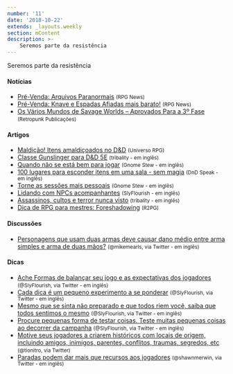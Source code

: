 ```yaml
---
number: '11'
date: '2018-10-22'
extends: _layouts.weekly
section: mContent
description: >-
    Seremos parte da resistência
---
```


Seremos parte da resistência

#### Notícias

- [Pré-Venda: Arquivos Paranormais] <small>(RPG News)</small>
- [Pré-Venda: Knave e Espadas Afiadas mais barato!] <small>(RPG News)</small>
- [Os Vários Mundos de Savage Worlds – Aprovados Para a 3º Fase] <small>(Retropunk Publicações)</small>

#### Artigos

- [Maldição! Itens amaldiçoados no D&D] <small>(Universo RPG)</small>
- [Classe Gunslinger para D&D 5E] <small>(tribality - em inglês)</small>
- [Quando não se está bem para jogar] <small>(Gnome Stew - em inglês)</small>
- [100 lugares para esconder itens em uma sala - sem magia] <small>(DnD Speak - em inglês)</small>
- [Torne as sessões mais pessoais] <small>(Gnome Stew - em inglês)</small>
- [Lidando com NPCs acompanhantes] <small>(SlyFlourish - em inglês)</small>
- [Assassinos, cultos e terror nunca visto] <small>(tribality - em inglês)</small>
- [Dica de RPG para mestres: Foreshadowing] <small>(R2PG)</small>

#### Discussões

- [Personagens que usam duas armas deve causar dano médio entre arma simples e arma de duas mãos?] <small>(@mikemearls, via Twitter - em inglês)</small>

#### Dicas

- [Ache Formas de balançar seu jogo e as expectativas dos jogadores] <small>(@SlyFlourish, via Twitter - em inglês)</small>
- [Cada dica é um pequeno experimento a se ponderar] <small>(@SlyFlourish, via Twitter - em inglês)</small>
- [Mesmo que se sinta não preparado e que todos riem você, saiba que todos sentimos o mesmo] <small>(@SlyFlourish, via Twitter - em inglês)</small>
- [Procure pequenas forma de testar coisas. Teste muitas pequenas coisas ao decorrer da campanha] <small>(@SlyFlourish, via Twitter - em inglês)</small>
- [Motive seus jogadores a criarem históricos com locais de origem, incluindo amigos, inimigos, parentes, conflitos, traumas, segredos, etc] <small>(@tionitro, via Twitter)</small>
- [Paradas podem dar mais que recursos aos jogadores] <small>(@shawnmerwin, via Twitter - em inglês)</small>

[Maldição! Itens amaldiçoados no D&D]: https://universorpg.com/espada-e-magia/dicas/maldicao-itens-amaldicoados-no-dd/
[Classe Gunslinger para D&D 5E]: https://www.tribality.com/2018/10/27/gunslinger-class-dd-5e/
[Quando não se está bem para jogar]: https://gnomestew.com/game-mastering/gming-advice/when-youre-not-feeling-it/
[100 lugares para esconder itens em uma sala - sem magia]: http://dndspeak.com/2018/10/100-places-to-hide-an-item-in-a-room-without-magic/
[Torne as sessões mais pessoais]: https://gnomestew.com/game-mastering/35622/
[Lidando com NPCs acompanhantes]: http://slyflourish.com/tag-along_npcs.html
[Assassinos, cultos e terror nunca visto]: https://www.tribality.com/2018/10/19/slashers-cults-and-unseen-terror/
[Dica de RPG para mestres: Foreshadowing]: http://www.r2pg.com.br/2018/10/23/dica-de-rpg-foreshadowing/
[Pré-Venda: Arquivos Paranormais]: https://newsrpg.wordpress.com/2018/10/25/pre-venda-arquivos-paranormais/
[Os Vários Mundos de Savage Worlds – Aprovados Para a 3º Fase]: http://retropunk.net/editora/os-varios-mundos-de-savage-worlds-aprovados-para-3o-fase/
[Pré-Venda: Knave e Espadas Afiadas mais barato!]: https://newsrpg.wordpress.com/2018/10/23/pre-venda-knave-e-espadas-afiadas-mais-barato/
[Personagens que usam duas armas deve causar dano médio entre arma simples e arma de duas mãos?]: https://twitter.com/mikemearls/status/1054618837037985797
[Ache Formas de balançar seu jogo e as expectativas dos jogadores]: https://twitter.com/SlyFlourish/status/1054779966024495105
[Cada dica é um pequeno experimento a se ponderar]: https://twitter.com/SlyFlourish/status/1055817604684750850
[Mesmo que se sinta não preparado e que todos riem você, saiba que todos sentimos o mesmo]: https://twitter.com/SlyFlourish/status/1055867237855301638
[Procure pequenas forma de testar coisas. Teste muitas pequenas coisas ao decorrer da campanha]: https://twitter.com/SlyFlourish/status/1056621918244233222
[Motive seus jogadores a criarem históricos com locais de origem, incluindo amigos, inimigos, parentes, conflitos, traumas, segredos, etc]: https://twitter.com/tionitro/status/1055258003602063360
[Paradas podem dar mais que recursos aos jogadores]: https://twitter.com/shawnmerwin/status/1054767854330019840
